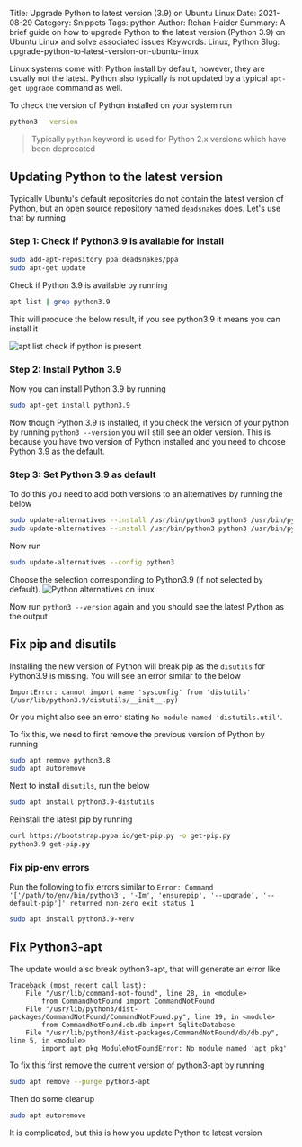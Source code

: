 Title: Upgrade Python to latest version (3.9) on Ubuntu Linux
Date: 2021-08-29
Category: Snippets
Tags: python
Author: Rehan Haider
Summary: A brief guide on how to upgrade Python to the latest version (Python 3.9) on Ubuntu Linux and solve associated issues
Keywords: Linux, Python
Slug: upgrade-python-to-latest-version-on-ubuntu-linux

Linux systems come with Python install by default, however, they are usually not the latest. Python also typically is not updated by a typical `apt-get upgrade` command as well. 

To check the version of Python installed on your system run
```bash
python3 --version
```
> Typically `python` keyword is used for Python 2.x versions which have been deprecated

## Updating Python to the latest version 
Typically Ubuntu's default repositories do not contain the latest version of Python, but an open source repository named `deadsnakes` does. Let's use that by running

### Step 1: Check if Python3.9 is available for install
```bash
sudo add-apt-repository ppa:deadsnakes/ppa
sudo apt-get update
```

Check if Python 3.9 is available by running

```bash
apt list | grep python3.9
```

This will produce the below result, if you see python3.9 it means you can install it

![apt list check if python is present]({static}/images/s0022/apt_list.png)

### Step 2: Install Python 3.9
Now you can install Python 3.9 by running

```bash 
sudo apt-get install python3.9
```

Now though Python 3.9 is installed, if you check the version of your python by running `python3 --version` you will still see an older version. This is because you have two version of Python installed and you need to choose Python 3.9 as the default. 

### Step 3: Set Python 3.9 as default
To do this you need to add both versions to an alternatives by running the below

```bash
sudo update-alternatives --install /usr/bin/python3 python3 /usr/bin/python3.6 1
sudo update-alternatives --install /usr/bin/python3 python3 /usr/bin/python3.9 2
```

Now run 
```bash
sudo update-alternatives --config python3
```

Choose the selection corresponding to Python3.9 (if not selected by default). 
![Python alternatives on linux]({static}/images/s0022/apt_list.png)

Now run `python3 --version` again and you should see the latest Python as the output

## Fix pip and disutils
Installing the new version of Python will break pip as the `disutils` for Python3.9 is missing. You will see an error similar to the below

```text
ImportError: cannot import name 'sysconfig' from 'distutils' (/usr/lib/python3.9/distutils/__init__.py)
```

Or you might also see an error stating `No module named 'distutils.util'`. 

To fix this, we need to first remove the previous version of Python by running
```bash
sudo apt remove python3.8
sudo apt autoremove
```

Next to install `disutils`, run the below
```bash
sudo apt install python3.9-distutils
```

Reinstall the latest pip by running

```bash
curl https://bootstrap.pypa.io/get-pip.py -o get-pip.py
python3.9 get-pip.py
```

### Fix pip-env errors
Run the following to fix errors similar to `Error: Command '['/path/to/env/bin/python3', '-Im', 'ensurepip', '--upgrade', '--default-pip']' returned non-zero exit status 1`
```bash
sudo apt install python3.9-venv
```

## Fix Python3-apt 

The update would also break python3-apt, that will generate an error like
```text
Traceback (most recent call last):   
    File "/usr/lib/command-not-found", line 28, in <module>     
        from CommandNotFound import CommandNotFound   
    File "/usr/lib/python3/dist-packages/CommandNotFound/CommandNotFound.py", line 19, in <module>     
        from CommandNotFound.db.db import SqliteDatabase   
    File "/usr/lib/python3/dist-packages/CommandNotFound/db/db.py", line 5, in <module>     
        import apt_pkg ModuleNotFoundError: No module named 'apt_pkg'
```

To fix this first remove the current version of python3-apt by running
```bash
sudo apt remove --purge python3-apt
```

Then do some cleanup
```bash
sudo apt autoremove
```

<!--
Finally install python3-apt by running
```bash
sudo apt install python3-apt
```
-->

It is complicated, but this is how you update Python to latest version